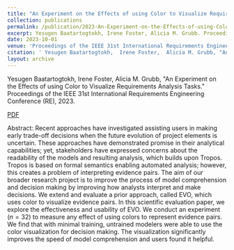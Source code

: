 ```yaml
---
title: "An Experiment on the Effects of using Color to Visualize Requirements Analysis Tasks"
collection: publications
permalink: /publication/2023-An-Experiment-on-the-Effects-of-using-Color-to-Visualize-Requirements-Analysis-Tasks
excerpt: Yesugen Baatartogtokh, Irene Foster, Alicia M. Grubb. Proceedings of the IEEE 31st International Requirements Engineering Conference **(RE'23)**.
date: 2023-10-01
venue: 'Proceedings of the IEEE 31st International Requirements Engineering Conference (RE)'
citation: ' Yesugen Baatartogtokh,  Irene Foster,  Alicia M. Grubb, "An Experiment on the Effects of using Color to Visualize Requirements Analysis Tasks." Proceedings of the IEEE 31st International Requirements Engineering Conference (RE), 2023.'
layout: archive
---
```

Yesugen Baatartogtokh,  Irene Foster,  Alicia M. Grubb, "An Experiment on the Effects of using Color to Visualize Requirements Analysis Tasks." Proceedings of the IEEE 31st International Requirements Engineering Conference (RE), 2023.

[PDF](https://yesugenb.github.io/An_Experiment_on_the_Effects_of_Using_Color_to_Visualize_Requirements_Analysis_Tasks.pdf)

Abstract: Recent approaches have investigated assisting users in making early trade-off decisions when the future evolution of project elements is uncertain. These approaches have demonstrated promise in their analytical capabilities; yet, stakeholders have expressed concerns about the readability of the models and resulting analysis, which builds upon Tropos. Tropos is based on formal semantics enabling automated analysis; however, this creates a problem of interpreting evidence pairs. The aim of our broader research project is to improve the process of model comprehension and decision making by improving how analysts interpret and make decisions. We extend and evaluate a prior approach, called EVO, which uses color to visualize evidence pairs. In this scientific evaluation paper, we explore the effectiveness and usability of EVO. We conduct an experiment ($n=32$) to measure any effect of using colors to represent evidence pairs. We find that with minimal training, untrained modelers were able to use the color visualization for decision making. The visualization significantly improves the speed of model comprehension and users found it helpful.
